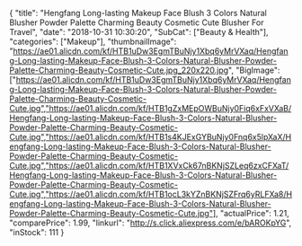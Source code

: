 {
	"title": "Hengfang Long-lasting Makeup Face Blush 3 Colors Natural Blusher Powder Palette Charming Beauty Cosmetic Cute Blusher For Travel",
	"date": "2018-10-31 10:30:20",
	"SubCat": ["Beauty & Health"],
	"categories": ["Makeup"],
	"thumbnailImage": "https://ae01.alicdn.com/kf/HTB1uDw3EgmTBuNjy1Xbq6yMrVXaq/Hengfang-Long-lasting-Makeup-Face-Blush-3-Colors-Natural-Blusher-Powder-Palette-Charming-Beauty-Cosmetic-Cute.jpg_220x220.jpg",
	"BigImage": ["https://ae01.alicdn.com/kf/HTB1uDw3EgmTBuNjy1Xbq6yMrVXaq/Hengfang-Long-lasting-Makeup-Face-Blush-3-Colors-Natural-Blusher-Powder-Palette-Charming-Beauty-Cosmetic-Cute.jpg","https://ae01.alicdn.com/kf/HTB1gZxMEpOWBuNjy0Fiq6xFxVXaB/Hengfang-Long-lasting-Makeup-Face-Blush-3-Colors-Natural-Blusher-Powder-Palette-Charming-Beauty-Cosmetic-Cute.jpg","https://ae01.alicdn.com/kf/HTB1s4KJExGYBuNjy0Fnq6x5lpXaX/Hengfang-Long-lasting-Makeup-Face-Blush-3-Colors-Natural-Blusher-Powder-Palette-Charming-Beauty-Cosmetic-Cute.jpg","https://ae01.alicdn.com/kf/HTB1XVxCk67nBKNjSZLeq6zxCFXaT/Hengfang-Long-lasting-Makeup-Face-Blush-3-Colors-Natural-Blusher-Powder-Palette-Charming-Beauty-Cosmetic-Cute.jpg","https://ae01.alicdn.com/kf/HTB1ocL3kYZnBKNjSZFrq6yRLFXa8/Hengfang-Long-lasting-Makeup-Face-Blush-3-Colors-Natural-Blusher-Powder-Palette-Charming-Beauty-Cosmetic-Cute.jpg"],
	"actualPrice": 1.21,
	"comparePrice": 1.99,
	"linkurl": "http://s.click.aliexpress.com/e/bAROKpYG",
	"inStock": 111
}
